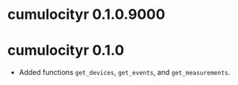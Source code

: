 # cumulocityr 0.1.0.9000


# cumulocityr 0.1.0

* Added functions `get_devices`, `get_events`, and `get_measurements`.
